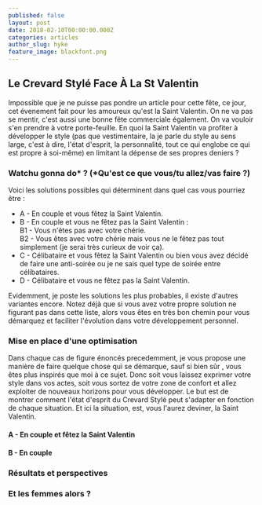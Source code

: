 ```yaml
---
published: false
layout: post
date: 2018-02-10T00:00:00.000Z
categories: articles
author_slug: hyke
feature_image: blackfont.png
---
```

## Le Crevard Stylé Face À La St Valentin

Impossible que je ne puisse pas pondre un article pour cette fête, ce jour, cet évenement fait pour les amoureux qu'est la Saint Valentin. On ne va pas se mentir, c'est aussi une bonne fête commerciale également. On va vouloir s'en prendre à votre porte-feuille. En quoi la Saint Valentin va profiter à développer le style (pas que vestimentaire, la je parle du style au sens large, c'est à dire, l'état d'esprit, la personnalité, tout ce qui englobe ce qui est propre à soi-même) en limitant la dépense de ses propres deniers ?

### Watchu gonna do* ? (*Qu'est ce que vous/tu allez/vas faire ?)

Voici les solutions possibles qui déterminent dans quel cas vous pourriez être :

* A - En couple et vous fêtez la Saint Valentin.
* B - En couple et vous ne fêtez pas la Saint Valentin :  
B1 - Vous n'êtes pas avec votre chérie.  
B2 - Vous êtes avec votre chérie mais vous ne le fêtez pas tout simplement (je serai très curieux de voir ça).  
* C - Célibataire et vous fêtez la Saint Valentin ou bien vous avez décidé de faire une anti-soirée ou je ne sais quel type de soirée entre célibataires.
* D - Célibataire et vous ne fêtez pas la Saint Valentin.

Evidemment, je poste les solutions les plus probables, il existe d'autres variantes encore. Notez déjà que si vous avez votre propre solution ne figurant pas dans cette liste, alors vous êtes en très bon chemin pour vous démarquez et faciliter l'évolution dans votre développement personnel.

### Mise en place d'une optimisation

Dans chaque cas de figure énoncés precedemment, je vous propose une manière de faire quelque chose qui se démarque, sauf si bien sûr , vous êtes plus inspirés que moi à ce sujet. Donc soit vous laissez exprimer votre style dans vos actes, soit vous sortez de votre zone de confort et allez exploiter de nouveaux horizons pour vous développer. Le but est de montrer comment l'état d'esprit du Crevard Stylé peut s'adapter en fonction de chaque situation. Et ici la situation, est, vous l'aurez deviner, la Saint Valentin.

#### A - En couple et fêtez la Saint Valentin

#### B - En couple  

### Résultats et perspectives

### Et les femmes alors ?